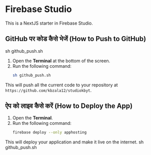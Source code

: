 # Firebase Studio

This is a NextJS starter in Firebase Studio.

## GitHub पर कोड कैसे भेजें (How to Push to GitHub)
sh github_push.sh

1. Open the **Terminal** at the bottom of the screen.
2. Run the following command:
   ```bash
   sh github_push.sh
   ```
This will push all the current code to your repository at `https://github.com/kbzala12/studiokbyt`.

## ऐप को लाइव कैसे करें (How to Deploy the App)

1. Open the **Terminal**.
2. Run the following command:
   ```bash
   firebase deploy --only apphosting
   ```
This will deploy your application and make it live on the internet.
sh github_push.sh
